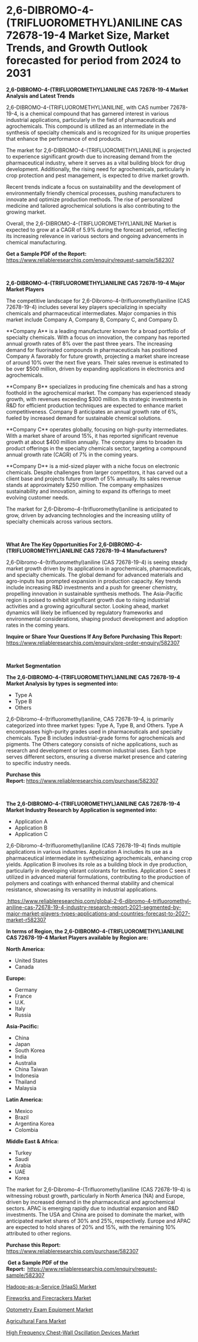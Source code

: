 <p><h1>2,6-DIBROMO-4-(TRIFLUOROMETHYL)ANILINE CAS 72678-19-4 Market Size, Market Trends, and Growth Outlook forecasted for period from 2024 to 2031</h1></p><p><strong>2,6-DIBROMO-4-(TRIFLUOROMETHYL)ANILINE CAS 72678-19-4 Market Analysis and Latest Trends</strong></p>
<p><p>2,6-DIBROMO-4-(TRIFLUOROMETHYL)ANILINE, with CAS number 72678-19-4, is a chemical compound that has garnered interest in various industrial applications, particularly in the field of pharmaceuticals and agrochemicals. This compound is utilized as an intermediate in the synthesis of specialty chemicals and is recognized for its unique properties that enhance the performance of end products.</p><p>The market for 2,6-DIBROMO-4-(TRIFLUOROMETHYL)ANILINE is projected to experience significant growth due to increasing demand from the pharmaceutical industry, where it serves as a vital building block for drug development. Additionally, the rising need for agrochemicals, particularly in crop protection and pest management, is expected to drive market growth.</p><p>Recent trends indicate a focus on sustainability and the development of environmentally friendly chemical processes, pushing manufacturers to innovate and optimize production methods. The rise of personalized medicine and tailored agrochemical solutions is also contributing to the growing market.</p><p>Overall, the 2,6-DIBROMO-4-(TRIFLUOROMETHYL)ANILINE Market is expected to grow at a CAGR of 5.9% during the forecast period, reflecting its increasing relevance in various sectors and ongoing advancements in chemical manufacturing.</p></p>
<p><strong>Get a Sample PDF of the Report:&nbsp;</strong> <a href="https://www.reliableresearchiq.com/enquiry/request-sample/582307?utm_campaign=1412&utm_medium=2&utm_source=Github&utm_content=ia&utm_term=12102024&utm_id=26-dibromo-4-trifluoromethylaniline-cas-72678-19-4">https://www.reliableresearchiq.com/enquiry/request-sample/582307</a></p>
<p>&nbsp;</p>
<p><strong>2,6-DIBROMO-4-(TRIFLUOROMETHYL)ANILINE CAS 72678-19-4 Major Market Players</strong></p>
<p><p>The competitive landscape for 2,6-Dibromo-4-(trifluoromethyl)aniline (CAS 72678-19-4) includes several key players specializing in specialty chemicals and pharmaceutical intermediates. Major companies in this market include Company A, Company B, Company C, and Company D.</p><p>**Company A** is a leading manufacturer known for a broad portfolio of specialty chemicals. With a focus on innovation, the company has reported annual growth rates of 8% over the past three years. The increasing demand for fluorinated compounds in pharmaceuticals has positioned Company A favorably for future growth, projecting a market share increase of around 10% over the next five years. Their sales revenue is estimated to be over $500 million, driven by expanding applications in electronics and agrochemicals.</p><p>**Company B** specializes in producing fine chemicals and has a strong foothold in the agrochemical market. The company has experienced steady growth, with revenues exceeding $300 million. Its strategic investments in R&D for efficient production techniques are expected to enhance market competitiveness. Company B anticipates an annual growth rate of 6%, fueled by increased demand for sustainable chemical solutions.</p><p>**Company C** operates globally, focusing on high-purity intermediates. With a market share of around 15%, it has reported significant revenue growth at about $400 million annually. The company aims to broaden its product offerings in the specialty chemicals sector, targeting a compound annual growth rate (CAGR) of 7% in the coming years.</p><p>**Company D** is a mid-sized player with a niche focus on electronic chemicals. Despite challenges from larger competitors, it has carved out a client base and projects future growth of 5% annually. Its sales revenue stands at approximately $250 million. The company emphasizes sustainability and innovation, aiming to expand its offerings to meet evolving customer needs.</p><p>The market for 2,6-Dibromo-4-(trifluoromethyl)aniline is anticipated to grow, driven by advancing technologies and the increasing utility of specialty chemicals across various sectors.</p></p>
<p>&nbsp;</p>
<p><strong>What Are The Key Opportunities For 2,6-DIBROMO-4-(TRIFLUOROMETHYL)ANILINE CAS 72678-19-4 Manufacturers?</strong></p>
<p><p>2,6-Dibromo-4-(trifluoromethyl)aniline (CAS 72678-19-4) is seeing steady market growth driven by its applications in agrochemicals, pharmaceuticals, and specialty chemicals. The global demand for advanced materials and agro-inputs has prompted expansion in production capacity. Key trends include increasing R&D investments and a push for greener chemistry, propelling innovation in sustainable synthesis methods. The Asia-Pacific region is poised to exhibit significant growth due to rising industrial activities and a growing agricultural sector. Looking ahead, market dynamics will likely be influenced by regulatory frameworks and environmental considerations, shaping product development and adoption rates in the coming years.</p></p>
<p><strong>Inquire or Share Your Questions If Any Before Purchasing This Report:</strong> <a href="https://www.reliableresearchiq.com/enquiry/pre-order-enquiry/582307?utm_campaign=1412&utm_medium=2&utm_source=Github&utm_content=ia&utm_term=12102024&utm_id=26-dibromo-4-trifluoromethylaniline-cas-72678-19-4">https://www.reliableresearchiq.com/enquiry/pre-order-enquiry/582307</a></p>
<p>&nbsp;</p>
<p><strong>Market Segmentation</strong></p>
<p><strong>The 2,6-DIBROMO-4-(TRIFLUOROMETHYL)ANILINE CAS 72678-19-4 Market Analysis by types is segmented into:</strong></p>
<p><ul><li>Type A</li><li>Type B</li><li>Others</li></ul></p>
<p><p>2,6-Dibromo-4-(trifluoromethyl)aniline, CAS 72678-19-4, is primarily categorized into three market types: Type A, Type B, and Others. Type A encompasses high-purity grades used in pharmaceuticals and specialty chemicals. Type B includes industrial-grade forms for agrochemicals and pigments. The Others category consists of niche applications, such as research and development or less common industrial uses. Each type serves different sectors, ensuring a diverse market presence and catering to specific industry needs.</p></p>
<p><strong>Purchase this Report:&nbsp;</strong><a href="https://www.reliableresearchiq.com/purchase/582307?utm_campaign=1412&utm_medium=2&utm_source=Github&utm_content=ia&utm_term=12102024&utm_id=26-dibromo-4-trifluoromethylaniline-cas-72678-19-4">https://www.reliableresearchiq.com/purchase/582307</a></p>
<p>&nbsp;</p>
<p><strong>The 2,6-DIBROMO-4-(TRIFLUOROMETHYL)ANILINE CAS 72678-19-4 Market Industry Research by Application is segmented into:</strong></p>
<p><ul><li>Application A</li><li>Application B</li><li>Application C</li></ul></p>
<p><p>2,6-Dibromo-4-(trifluoromethyl)aniline (CAS 72678-19-4) finds multiple applications in various industries. Application A includes its use as a pharmaceutical intermediate in synthesizing agrochemicals, enhancing crop yields. Application B involves its role as a building block in dye production, particularly in developing vibrant colorants for textiles. Application C sees it utilized in advanced material formulations, contributing to the production of polymers and coatings with enhanced thermal stability and chemical resistance, showcasing its versatility in industrial applications.</p></p>
<p><a href="https://www.reliableresearchiq.com/global-2-6-dibromo-4-trifluoromethyl-aniline-cas-72678-19-4-industry-research-report-2021-segmented-by-major-market-players-types-applications-and-countries-forecast-to-2027-market-r582307?utm_campaign=1412&utm_medium=2&utm_source=Github&utm_content=ia&utm_term=12102024&utm_id=26-dibromo-4-trifluoromethylaniline-cas-72678-19-4">&nbsp;https://www.reliableresearchiq.com/global-2-6-dibromo-4-trifluoromethyl-aniline-cas-72678-19-4-industry-research-report-2021-segmented-by-major-market-players-types-applications-and-countries-forecast-to-2027-market-r582307</a></p>
<p><strong>In terms of Region, the 2,6-DIBROMO-4-(TRIFLUOROMETHYL)ANILINE CAS 72678-19-4 Market Players available by Region are:</strong></p>
<p>
    <p> <strong> North America: </strong>
        <ul>
            <li>United States</li>
            <li>Canada</li>
        </ul>
        </p> 
    <p> <strong> Europe: </strong>
        <ul>
            <li>Germany</li>
            <li>France</li>
            <li>U.K.</li>
            <li>Italy</li>
            <li>Russia</li>
        </ul>
        </p> 
    <p> <strong> Asia-Pacific: </strong>
        <ul>
            <li>China</li>
            <li>Japan</li>
            <li>South Korea</li>
            <li>India</li>
            <li>Australia</li>
            <li>China Taiwan</li>
            <li>Indonesia</li>
            <li>Thailand</li>
            <li>Malaysia</li>
        </ul>
        </p> 
    <p> <strong> Latin America: </strong>
        <ul>
            <li>Mexico</li>
            <li>Brazil</li>
            <li>Argentina Korea</li>
            <li>Colombia</li>
        </ul>
        </p> 
    <p> <strong> Middle East & Africa: </strong>
        <ul>
            <li>Turkey</li>
            <li>Saudi</li>
            <li>Arabia</li>
            <li>UAE</li>
            <li>Korea</li>
        </ul>
    </p>
    </p>
<p><p>The market for 2,6-Dibromo-4-(Trifluoromethyl)aniline (CAS 72678-19-4) is witnessing robust growth, particularly in North America (NA) and Europe, driven by increased demand in the pharmaceutical and agrochemical sectors. APAC is emerging rapidly due to industrial expansion and R&D investments. The USA and China are poised to dominate the market, with anticipated market shares of 30% and 25%, respectively. Europe and APAC are expected to hold shares of 20% and 15%, with the remaining 10% attributed to other regions.</p></p>
<p><strong>Purchase this Report: </strong><a href="https://www.reliableresearchiq.com/purchase/582307?utm_campaign=1412&utm_medium=2&utm_source=Github&utm_content=ia&utm_term=12102024&utm_id=26-dibromo-4-trifluoromethylaniline-cas-72678-19-4">https://www.reliableresearchiq.com/purchase/582307</a></p>
<p>&nbsp;<strong>Get a Sample PDF of the Report:&nbsp;&nbsp;</strong><a href="https://www.reliableresearchiq.com/enquiry/request-sample/582307?utm_campaign=1412&utm_medium=2&utm_source=Github&utm_content=ia&utm_term=12102024&utm_id=26-dibromo-4-trifluoromethylaniline-cas-72678-19-4">https://www.reliableresearchiq.com/enquiry/request-sample/582307</a></p>
<p><strong></strong></p>
<p><p><a href="https://www.linkedin.com/pulse/digital-transformation-hadoop-as-a-service-haas-industry-2f5se?utm_campaign=1412&utm_medium=2&utm_source=Github&utm_content=ia&utm_term=12102024&utm_id=26-dibromo-4-trifluoromethylaniline-cas-72678-19-4">Hadoop-as-a-Service (HaaS) Market</a></p><p><a href="https://github.com/loftinirkaakcsu/Market-Research-Report-List-1/blob/main/fireworks-and-firecrackers-market.md?utm_campaign=1412&utm_medium=2&utm_source=Github&utm_content=ia&utm_term=12102024&utm_id=26-dibromo-4-trifluoromethylaniline-cas-72678-19-4">Fireworks and Firecrackers Market</a></p><p><a href="https://www.linkedin.com/pulse/future-ready-strategic-insights-global-optometry-exam-equipment-ucpjf?utm_campaign=1412&utm_medium=2&utm_source=Github&utm_content=ia&utm_term=12102024&utm_id=26-dibromo-4-trifluoromethylaniline-cas-72678-19-4">Optometry Exam Equipment Market</a></p><p><a href="https://github.com/cliffxbwergin/Market-Research-Report-List-1/blob/main/agricultural-fans-market.md?utm_campaign=1412&utm_medium=2&utm_source=Github&utm_content=ia&utm_term=12102024&utm_id=26-dibromo-4-trifluoromethylaniline-cas-72678-19-4">Agricultural Fans Market</a></p><p><a href="https://www.linkedin.com/pulse/high-frequency-chest-wall-oscillation-devices-market-ob93e?utm_campaign=1412&utm_medium=2&utm_source=Github&utm_content=ia&utm_term=12102024&utm_id=26-dibromo-4-trifluoromethylaniline-cas-72678-19-4">High Frequency Chest-Wall Oscillation Devices Market</a></p></p>